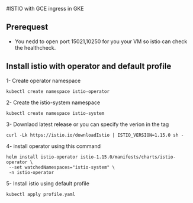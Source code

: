 #ISTIO with GCE ingress in GKE

## Prerequest 
- You nedd to open port 15021,10250 for you your VM so istio can check the healthcheck.

## Install istio with operator and default profile

1- Create operator namespace 
```
kubectl create namespace istio-operator
```

2- Create the istio-system namespace

```shell
kubectl create namespace istio-system
```

3- Downlaod latest release or you can specify the verion in the tag

```shell
curl -Lk https://istio.io/downloadIstio | ISTIO_VERSION=1.15.0 sh -
```

4- install operator using this command 
```
helm install istio-operator istio-1.15.0/manifests/charts/istio-operator \
 --set watchedNamespaces="istio-system" \
 -n istio-operator
```
5- Install istio using default profile
```
kubectl apply profile.yaml
```
